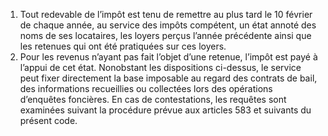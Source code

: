 1) Tout redevable de l’impôt est tenu de remettre au plus tard le 10 février de chaque année, au service des impôts compétent, un état annoté des noms de ses locataires,  les  loyers  perçus  l’année  précédente  ainsi  que  les  retenues  qui  ont  été pratiquées sur ces loyers.
2) Pour les revenus n’ayant pas fait l’objet d’une retenue, l’impôt est payé à l’appui de cet état.
Nonobstant  les  dispositions  ci-dessus,  le  service  peut  fixer  directement  la  base imposable au regard des contrats de bail, des informations recueillies ou collectées lors des opérations d’enquêtes foncières. En cas de contestations, les requêtes sont examinées suivant la procédure prévue aux articles 583 et suivants du présent code.